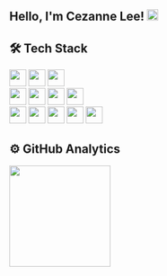 
## Hello, I'm Cezanne Lee!</a> <img src="https://media.giphy.com/media/hvRJCLFzcasrR4ia7z/giphy.gif" width="20px">

<!-- - 📫  How to reach me: 
   - Tech Blog: [![Tech Blog Badge](http://img.shields.io/badge/-%20blog-000000?style=flat-square&logo=bookstack&logoColor=white&link=https://alstn2468.github.io/)](https://waytocse.tistory.com/)
-->

## 🛠 Tech Stack
<p align="left">
    <img height="30em" src="https://img.shields.io/badge/Unity-000000?style=for-the-badge&logo=unity&logoColor=white"/>
    <img height="30em" src="https://img.shields.io/badge/Android-3DDC84?style=for-the-badge&logo=android&logoColor=white"/>
    <img height="30em" src="https://img.shields.io/badge/Xcode-147EFB?style=for-the-badge&logo=xcode&logoColor=white"/>
  <br/>  
    <img height="30em" src="https://img.shields.io/badge/Csharp-239120?style=for-the-badge&logo=Csharp&logoColor=white"/>
    <img height="30em" src="https://img.shields.io/badge/Java-ED8B00?style=for-the-badge&logo=openjdk&logoColor=white"/>
    <img height="30em" src="https://img.shields.io/badge/JavaScript-F7DF1E?style=for-the-badge&logo=javascript&logoColor=white"/>
    <img height="30em" src="https://img.shields.io/badge/Python-3776AB?style=for-the-badge&logo=python&logoColor=white"/>
   <br/>
    <img height="30em" src="https://img.shields.io/badge/Git-F05032?style=for-the-badge&logo=git&logoColor=white"/>
    <img height="30em" src="https://img.shields.io/badge/Github-73398D?style=for-the-badge&logo=github&logoColor=white"/>
    <img height="30em" src="https://img.shields.io/badge/Postman-FF6C37?style=for-the-badge&logo=postman&logoColor=white"/>
    <img height="30em" src="https://img.shields.io/badge/VisualStudio-5C2D91?style=for-the-badge&logo=visualstudio&logoColor=white"/>
    <img height="30em" src="https://img.shields.io/badge/VisualStudioCode-007ACC?style=for-the-badge&logo=visualstudiocode&logoColor=white"/>
   <br/>
</p>
<!--https://simpleicons.org/ -->
<!-- https://dev.to/envoy_/150-badges-for-github-pnk -->

## ⚙️ GitHub Analytics

<p align="left">
<a href="https://github.com/devCez-E">
  <img height="180em" src="https://github-readme-stats.vercel.app/api?username=devCez-E&show_icons=true&include_all_commits=true&count_private=true"/>
<!--  <img height="180em" src="https://github-readme-stats-eight-theta.vercel.app/api/top-langs/?username=devCez-E&layout=compact&langs_count=8&theme=chartreuse-dark"/> -->
<!--  [![Solved.ac
프로필](http://mazassumnida.wtf/api/v2/generate_badge?boj=devcez82)](https://solved.ac/devcez82) -->

</a>

</p>
